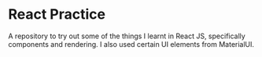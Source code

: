 # React Practice

A repository to try out some of the things I learnt in React JS, specifically components and rendering. I also used certain UI elements from MaterialUI.
